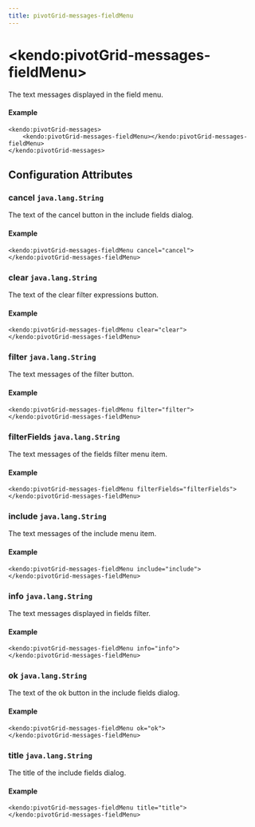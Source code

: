 ```yaml
---
title: pivotGrid-messages-fieldMenu
---
```


# \<kendo:pivotGrid-messages-fieldMenu\>

The text messages displayed in the field menu.

#### Example
    <kendo:pivotGrid-messages>
        <kendo:pivotGrid-messages-fieldMenu></kendo:pivotGrid-messages-fieldMenu>
    </kendo:pivotGrid-messages>

## Configuration Attributes

### cancel `java.lang.String`

The text of the cancel button in the include fields dialog.

#### Example
    <kendo:pivotGrid-messages-fieldMenu cancel="cancel">
    </kendo:pivotGrid-messages-fieldMenu>

### clear `java.lang.String`

The text of the clear filter expressions button.

#### Example
    <kendo:pivotGrid-messages-fieldMenu clear="clear">
    </kendo:pivotGrid-messages-fieldMenu>

### filter `java.lang.String`

The text messages of the filter button.

#### Example
    <kendo:pivotGrid-messages-fieldMenu filter="filter">
    </kendo:pivotGrid-messages-fieldMenu>

### filterFields `java.lang.String`

The text messages of the fields filter menu item.

#### Example
    <kendo:pivotGrid-messages-fieldMenu filterFields="filterFields">
    </kendo:pivotGrid-messages-fieldMenu>

### include `java.lang.String`

The text messages of the include menu item.

#### Example
    <kendo:pivotGrid-messages-fieldMenu include="include">
    </kendo:pivotGrid-messages-fieldMenu>

### info `java.lang.String`

The text messages displayed in fields filter.

#### Example
    <kendo:pivotGrid-messages-fieldMenu info="info">
    </kendo:pivotGrid-messages-fieldMenu>

### ok `java.lang.String`

The text of the ok button in the include fields dialog.

#### Example
    <kendo:pivotGrid-messages-fieldMenu ok="ok">
    </kendo:pivotGrid-messages-fieldMenu>

### title `java.lang.String`

The title of the include fields dialog.

#### Example
    <kendo:pivotGrid-messages-fieldMenu title="title">
    </kendo:pivotGrid-messages-fieldMenu>

